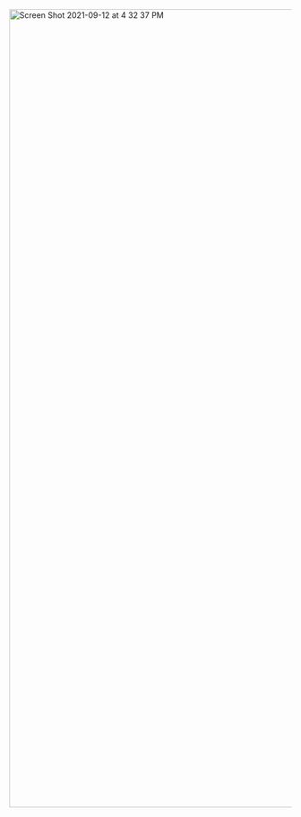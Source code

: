 <img width="1424" alt="Screen Shot 2021-09-12 at 4 32 37 PM" src="https://user-images.githubusercontent.com/23249535/133001982-6f3908a9-110a-414d-873f-257348fcc65c.png">
